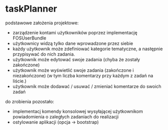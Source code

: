 taskPlanner
===========

podstawowe założenia projektowe:
- zarządzenie kontami użytkowników poprzez implementację FOSUserBundle
- użytkownicy widzą tylko dane wprowadzone przez siebie
- każdy użytkownik może zdefiniować kategorie tematyczne, a następnie przypisywać do nich zadania.
- użytkownik może edytować swoje zadania (chyba że zostały zakończone)
- użytkownik może wyświetlić swoje zadania (zakończone i niezakończone) (w tym liczba komentarzy przy każdym z zadań
                                                                   na liście.)
- użytkownik może dodawać / usuwać / zmieniać komentarze do swoich zadań

do zrobienia pozostało:
- implementacj komendy konsolowej wysyłającej użytkownikom powiadomienia o zaległych zadaniach do realizacji
- ostylowanie aplikacji (opcja -> bootstrap)
